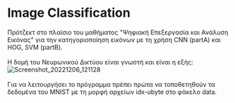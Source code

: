# Image Classification
Πρότζεκτ στο πλαίσιο του μαθήματος "Ψηφιακή Επεξεργασία και Ανάλυση Εικόνας" για την κατηγοριοποίηση εικόνων με τη χρήση CNN (partA) και HOG, SVM (partB). <br />
<br />Η δομή του Νευρωνικού Δικτύου είναι γνωστή και είναι η εξής: <br /> ![Screenshot_20221206_121128](https://user-images.githubusercontent.com/96824113/205755950-72d97338-f16b-4bbd-be63-ac075b58bf27.png) <br /> <br /> 
Για να λειτουργήσει το πρόγραμμα πρέπει πρώτα να τοποθετηθούν τα δεδομένα του MNIST με τη μορφή αρχείων idx-ubyte στο φάκελο data. 

